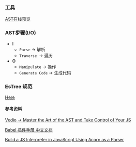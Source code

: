 ### 工具

[AST在线预览](https://astexplorer.net/)

### AST步骤(I/O)

- **I**
  - `Parse` -> 解析
  - `Traverse `-> 遍历
- **O**
  - `Manipulate` -> 操作
  - `Generate Code` -> 生成代码

### EsTree 规范

[Here](notes/babel/ast/estree-spec.md)

#### 参考资料

[Vedio -> Master the Art of the AST and Take Control of Your JS](https://www.youtube.com/watch?v=C06MohLG_3s)

[Babel 插件手册 中文文档](https://github.com/Rain120/babel-handbook/blob/master/translations/zh-Hans/plugin-handbook.md)

[Build a JS Interpreter in JavaScript Using Acorn as a Parser](https://blog.bitsrc.io/build-a-js-interpreter-in-javascript-using-acorn-as-a-parser-5487bb53390c)

